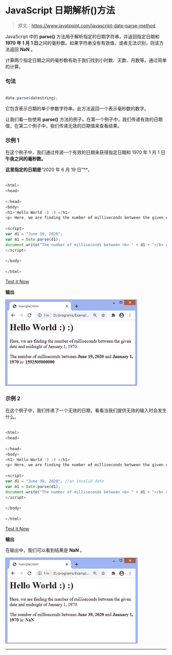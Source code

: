# JavaScript 日期解析()方法

> 原文：<https://www.javatpoint.com/javascript-date-parse-method>

JavaScript 中的 **parse()** 方法用于解析指定的日期字符串，并返回指定日期和**1970 年 1 月 1 日**之间的毫秒数。如果字符串没有有效值，或者无法识别，则该方法返回 **NaN** 。

计算两个指定日期之间的毫秒数有助于我们找到小时数、天数、月数等。通过简单的计算。

### 句法

```js

date.parse(datestring);

```

它包含表示日期的单个参数字符串。此方法返回一个表示毫秒数的数字。

让我们看一些使用 **parse()** 方法的例子。在第一个例子中，我们传递有效的日期值，在第二个例子中，我们传递无效的日期值来查看结果。

### 示例 1

在这个例子中，我们通过传递一个有效的日期来获得指定日期和 1970 年 1 月 1 日**午夜之间的毫秒数。**

 **这里指定的日期是**“2020 年 6 月 19 日”**。

```js

<html>
<head>

</head>
<body>
<h1> Hello World :) :) </h1>
<p> Here, we are finding the number of milliseconds between the given date and midnight of January 1, 1970\. </p>

<script>
var d1 = "June 19, 2020";
var m1 = Date.parse(d1);
document.write("The number of milliseconds between <b> " + d1 + "</b> and <b> January 1, 1970 </b> is: <b> " + m1 + "</b>");
</script>

</body>

</html>

```

[Test it Now](https://www.javatpoint.com/oprweb/test.jsp?filename=javascript-date-parse-method1)

**输出**

![JavaScript date parse() method](img/6acb235131cc3c5c5d510a0749eed190.png)

### 示例 2

在这个例子中，我们传递了一个无效的日期，看看当我们提供无效的输入时会发生什么。

```js

<html>
<head>

</head>
<body>
<h1> Hello World :) :) </h1>
<p> Here, we are finding the number of milliseconds between the given date and midnight of January 1, 1970\. </p>

<script>
var d1 = "June 39, 2020"; //an invalid date
var m1 = Date.parse(d1);
document.write("The number of milliseconds between <b> " + d1 + "</b> and <b> January 1, 1970 </b> is: <b> " + m1 + "</b>");
</script>

</body>

</html>

```

[Test it Now](https://www.javatpoint.com/oprweb/test.jsp?filename=javascript-date-parse-method2)

**输出**

在输出中，我们可以看到结果是 **NaN** 。

![JavaScript date parse() method](img/19d2f0f499df25cbbf57436a3a7f0496.png)

* * ***